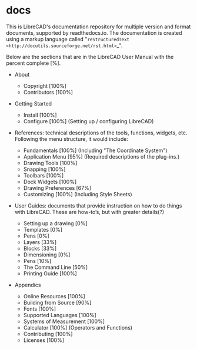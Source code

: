 # docs
This is LibreCAD's documentation repository for multiple version and format documents, supported by readthedocs.io.  The documentation is created using a markup language called "`reStructuredText <http://docutils.sourceforge.net/rst.html>`_".

Below are the sections that are in the LibreCAD User Manual with the percent complete [%].

- About
   - Copyright               [100%]
   - Contributors            [100%]

- Getting Started
   - Install                 [100%]
   - Configure               [100%]    (Setting up / configuring LibreCAD)

- References: technical descriptions of the tools, functions, widgets, etc.  Following the menu structure, it would include:
   - Fundamentals            [100%]    (Including "The Coordinate System")
   - Application Menu        [95%]     (Required descriptions of the plug-ins.)
   - Drawing Tools           [100%]
   - Snapping                [100%]
   - Toolbars                [100%]
   - Dock Widgets            [100%]
   - Drawing Preferences     [67%]
   - Customizing             [100%]    (Including Style Sheets)

- User Guides: documents that provide instruction on how to do things with LibreCAD.  These are how-to’s, but with greater details(?)
   - Setting up a drawing    [0%]
   - Templates               [0%]
   - Pens                    [0%]
   - Layers                  [33%]
   - Blocks                  [33%]
   - Dimensioning            [0%]
   - Pens                    [10%]
   - The Command Line        [50%]
   - Printing Guide          [100%]

- Appendics
   - Online Resources        [100%]
   - Building from Source    [90%]
   - Fonts                   [100%]
   - Supported Languages     [100%]
   - Systems of Measurement  [100%]
   - Calculator              [100%]    (Operators and Functions)
   - Contributing            [100%]
   - Licenses                [100%]

